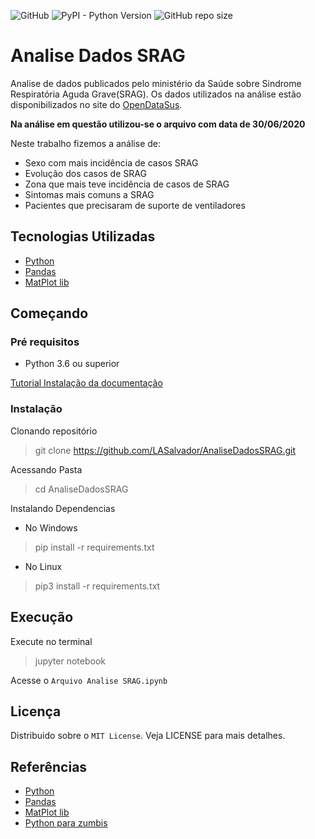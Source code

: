 ![GitHub](https://img.shields.io/github/license/LASalvador/AnaliseDadosSRAG)
![PyPI - Python Version](https://img.shields.io/pypi/pyversions/matplotlib)
![GitHub repo size](https://img.shields.io/github/repo-size/LASalvador/AnaliseDadosSRAG)

# Analise Dados SRAG

Analise de dados publicados pelo ministério da Saúde sobre Sindrome Respiratória Aguda Grave(SRAG). Os dados utilizados na análise estão disponibilizados no site do [OpenDataSus](https://opendatasus.saude.gov.br/dataset/bd-srag-2020).

**Na análise em questão utilizou-se o arquivo com data de  30/06/2020**

Neste trabalho fizemos a análise de: 
- Sexo com mais incidência de casos SRAG
- Evolução dos casos de SRAG
- Zona que mais teve incidência de casos de SRAG
- Sintomas mais comuns a SRAG
- Pacientes que precisaram de suporte de ventiladores


## Tecnologias Utilizadas
- [Python](https://www.python.org/)
- [Pandas](https://pandas.pydata.org/docs/index.html)
- [MatPlot lib](https://matplotlib.org/3.2.1/index.html)

## Começando
### Pré requisitos

- Python 3.6 ou superior

[Tutorial Instalação da documentação](https://www.python.org/downloads/)

### Instalação

Clonando repositório

> git clone https://github.com/LASalvador/AnaliseDadosSRAG.git

Acessando Pasta

> cd AnaliseDadosSRAG

Instalando Dependencias

- No Windows

> pip install -r requirements.txt

- No Linux

> pip3 install -r requirements.txt

## Execução

Execute no terminal

> jupyter notebook

Acesse o `Arquivo Analise SRAG.ipynb`

## Licença

Distribuido sobre o `MIT License`. Veja LICENSE para mais detalhes.


## Referências

- [Python](https://www.python.org/)
- [Pandas](https://pandas.pydata.org/docs/index.html)
- [MatPlot lib](https://matplotlib.org/3.2.1/index.html)
- [Python para zumbis](https://github.com/fmasanori/CursoPyLadiesSP/blob/master/OpendataSUS%20SRAG%202020.ipynb)


